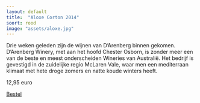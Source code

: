 ```yaml
---
layout: default
title:  "Aloxe Corton 2014"
soort: rood
image: "assets/aloxe.jpg"
---
```


Drie weken geleden zijn de wijnen van D’Arenberg binnen gekomen. D’Arenberg Winery, met aan het hoofd Chester Osborn, is zonder meer een van de beste en meest onderscheiden Wineries van Australië. Het bedrijf is gevestigd in de zuidelijke regio McLaren Vale, waar men een mediterraan klimaat met hete droge zomers en natte koude winters heeft.

12,95 euro

[Bestel](/bestel)
